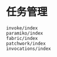 # 任务管理

```{toctree}
invoke/index
paramiko/index
fabric/index
patchwork/index
invocations/index
```
